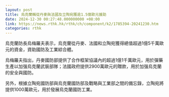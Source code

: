 ```yaml
---
layout: post
title: 烏克蘭稱從丹麥與法國及立陶宛獲逾1.5億歐元援助
date: 2024-12-30 00:27:48.000000000 +08:00
link: https://news.rthk.hk/rthk/ch/component/k2/1785394-20241230.htm
categories: rthk
---
```


烏克蘭防長烏梅羅夫表示，烏克蘭從丹麥、法國和立陶宛獲得總值超過1億5千萬歐元的資金，資助國防及工業綜合體。

烏梅羅夫指出，丹麥國防部提供了合作框架協議內的超過1億1千萬歐元，用於彈藥生產以加强烏克蘭武裝部隊；法國政府提供2900萬歐元的贈款，用於加强烏克蘭的安全與國防。

另外，根據立陶宛國防部與烏克蘭國防部及戰略與工業部之間的備忘錄，立陶宛將提供1000萬歐元，用於發展烏克蘭國防工業。
